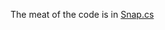 The meat of the code is in [Snap.cs](https://github.com/maxlevinestuff/Triangle-Peak/blob/main/Assets/Scripts/Snap.cs)